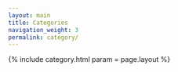 ```yaml
---
layout: main
title: Categories
navigation_weight: 3
permalink: category/
---
```


{% include category.html param = page.layout %}
